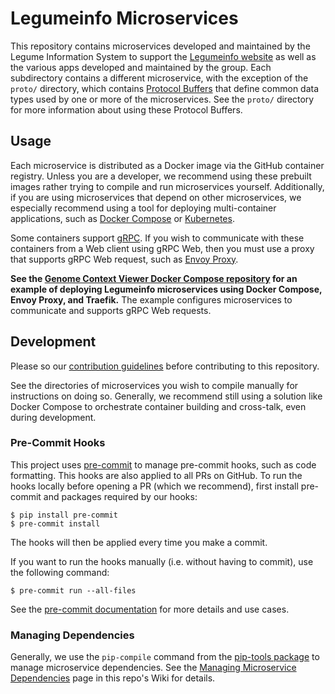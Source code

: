 # Legumeinfo Microservices
This repository contains microservices developed and maintained by the Legume Information System to support the [Legumeinfo website](https://legumeinfo.org/) as well as the various apps developed and maintained by the group.
Each subdirectory contains a different microservice, with the exception of the `proto/` directory, which contains [Protocol Buffers](https://developers.google.com/protocol-buffers) that define common data types used by one or more of the microservices.
See the `proto/` directory for more information about using these Protocol Buffers.

## Usage
Each microservice is distributed as a Docker image via the GitHub container registry.
Unless you are a developer, we recommend using these prebuilt images rather trying to compile and run microservices yourself.
Additionally, if you are using microservices that depend on other microservices, we especially recommend using a tool for deploying multi-container applications, such as [Docker Compose](https://docs.docker.com/compose/) or [Kubernetes](https://kubernetes.io/).

Some containers support [gRPC](https://grpc.io/).
If you wish to communicate with these containers from a Web client using gRPC Web, then you must use a proxy that supports gRPC Web request, such as [Envoy Proxy](https://www.envoyproxy.io/).

**See the [Genome Context Viewer Docker Compose repository](https://github.com/legumeinfo/gcv-docker-compose) for an example of deploying Legumeinfo microservices using Docker Compose, Envoy Proxy, and Traefik.**
The example configures microservices to communicate and supports gRPC Web requests.

## Development
Please so our [contribution guidelines](.github/CONTRIBUTING.md) before contributing to this repository.

See the directories of microservices you wish to compile manually for instructions on doing so.
Generally, we recommend still using a solution like Docker Compose to orchestrate container building and cross-talk, even during development.

### Pre-Commit Hooks

This project uses [pre-commit](https://pre-commit.com/) to manage pre-commit hooks, such as code formatting.
This hooks are also applied to all PRs on GitHub.
To run the hooks locally before opening a PR (which we recommend), first install pre-commit and packages required by our hooks:
```console
$ pip install pre-commit
$ pre-commit install
```
The hooks will then be applied every time you make a commit.

If you want to run the hooks manually (i.e. without having to commit), use the following command:
```console
$ pre-commit run --all-files
```
See the [pre-commit documentation](https://pre-commit.com/) for more details and use cases.

### Managing Dependencies

Generally, we use the `pip-compile` command from the [pip-tools package](https://github.com/jazzband/pip-tools/) to manage microservice dependencies.
See the [Managing Microservice Dependencies](https://github.com/legumeinfo/microservices/wiki/Managing-Microservice-Dependencies) page in this repo's Wiki for details.
